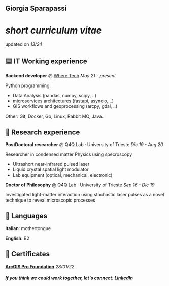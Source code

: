 ## Giorgia Sparapassi

# _short curriculum vitae_

updated on _13/24_

## ⌨️ IT Working experience

**Backend developer** @ [Where Tech](https://wheretech.it/) _May 21 - present_

Python programming:

- Data Analysis (pandas, numpy, scipy, ..)
- microservices architectures (fastapi, asyncio, ..)
- GIS workflows and geoprocessing (arcpy, gdal, ..)

Other: Git, Docker, Go, Linux, Rabbit MQ, Java..


## 🔬 Research experience

**PostDoctoral researcher** @ Q4Q Lab · University of Trieste _Dic 19 - Aug 20_

Researcher in condensed matter Physics using specroscopy

- Ultrashort near-infrared pulsed laser
- Liquid crystal spatial light modulator
- Lab equipment (optical, mechanical, electronic)


**Doctor of Philosophy** @ Q4Q Lab · University of Trieste _Sep 16 - Dic 19_

Investigated light-matter interaction using stochastic laser pulses as a novel technique to reveal microscopic processes


## 💬 Languages

**Italian**: mothertongue

**English**: B2


## 📃 Certificates

[**ArcGIS Pro Foundation**](https://www.credly.com/badges/45c6c71b-e405-4ff3-97c8-a62f0b65b371) _28/01/22_



#### _If you think we could work together, let's connect: [LinkedIn](https://www.linkedin.com/in/giorgia-sparapassi/)_
